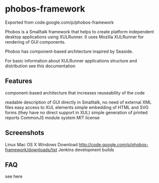 # phobos-framework
Exported from code.google.com/p/phobos-framework

Phobos is a Smalltalk framework that helps to create platform independent desktop applications using XULRunner.
It uses Mozilla XULRunner for rendering of GUI components.

Phobos has component-based architecture inspired by Seaside.

For basic information about XULRunner applications structure and distribution see this documentation

## Features
component-based architecture that increases reuseability of the code

readable description of GUI directly in Smalltalk, no need of external XML files
easy access to XUL elements
simple embedding of HTML and SVG
forms (they have no direct support in XUL)
simple generation of printed reports
CommonJS module system
MIT license

## Screenshots
Linux
Mac OS X
Windows
Download
http://code.google.com/p/phobos-framework/downloads/list
Jenkins development builds

## FAQ
see here
